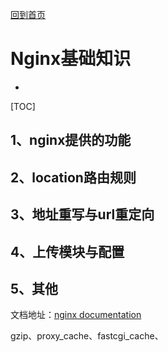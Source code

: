 [回到首页](../README.md)

# Nginx基础知识

-

[TOC]

## 1、nginx提供的功能

## 2、location路由规则

## 3、地址重写与url重定向

## 4、上传模块与配置

## 5、其他

文档地址：[nginx documentation](http://nginx.org/en/docs/)

gzip、proxy_cache、fastcgi_cache、


